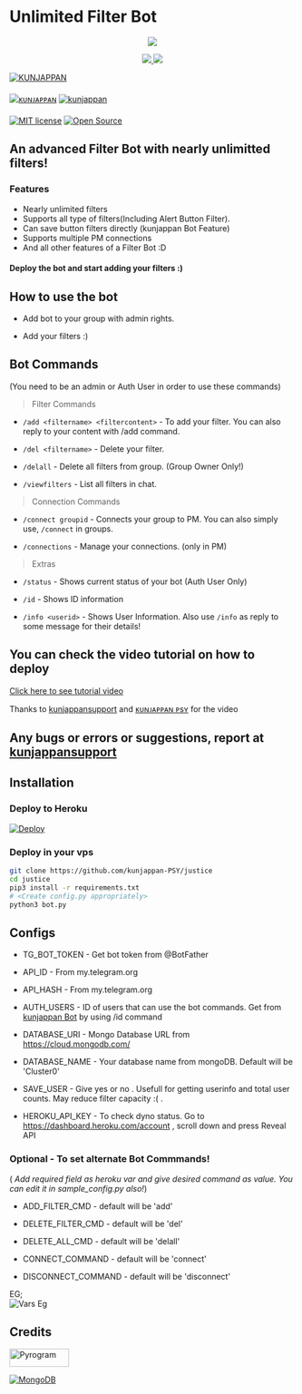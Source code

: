 # Unlimited Filter Bot


<p align="center">
  <a href="https://www.python.org">
    <img src="http://ForTheBadge.com/images/badges/made-with-python.svg">

  </a>
</p>
<p align="center">
  <a href="https://github.com/kunjappan-PSY/justice/stargazers">
    <img src="https://img.shields.io/github/stars/kunjappan-PSY/justice?style=social">

  </a>
  
  <a href="https://github.com/kunjappan-PSY/justice/fork">
    <img src="https://img.shields.io/github/forks/Kunjappan-PSY/justice?label=Fork&style=social">

  </a>  
</p>

[![KUNJAPPAN](https://img.shields.io/badge/kunjappansupportez-Channel-orange?style=for-the-badge&logo=telegram)](https://telegram.dog/kunjappansupportez)  
ㅤㅤㅤㅤㅤㅤㅤ  
[![ᴋᴜɴᴊᴀᴘᴘᴀɴ](https://img.shields.io/badge/kunjappansupport-Support-red?style=flat&logo=telegram)](https://telegram.dog/kunjappansupport)  [![kunjappan](https://img.shields.io/badge/hopepsycho-Website-red?style=flat&logo=CodersRank)](https://github.com/hopepsycho)  
ㅤㅤㅤㅤㅤㅤㅤ  
[![MIT license](https://img.shields.io/badge/License-MIT-blue?style=flat)](https://github.com/Kunjappan-PSY/justice/blob/main/LICENSE)  [![Open Source](https://badges.frapsoft.com/os/v2/open-source.svg?v=103)](https://github.com/Kunjappan-PSY/justice)


## An advanced Filter Bot with nearly unlimitted filters!


### Features
* Nearly unlimited filters
* Supports all type of filters(Including Alert Button Filter).
* Can save button filters directly (kunjappan Bot Feature)
* Supports multiple PM connections
* And all other features of a Filter Bot :D


#### Deploy the bot and start adding your filters :)


## How to use the bot
* Add bot to your group with admin rights.

* Add your filters :)


## Bot Commands

(You need to be an admin or Auth User in order to use these commands)

> Filter Commands
* `/add <filtername> <filtercontent>`  -  To add your filter. You can also reply to your content with /add command.

* `/del <filtername>`  -  Delete your filter.

* `/delall`  -  Delete all filters from group. (Group Owner Only!)

* `/viewfilters`  -  List all filters in chat.

> Connection Commands
* `/connect groupid`  -  Connects your group to PM. You can also simply use, `/connect` in groups.

* `/connections`  -  Manage your connections. (only in PM)

> Extras
* `/status`  -  Shows current status of your bot (Auth User Only)

* `/id`  -  Shows ID information

* `/info <userid>`  -  Shows User Information. Also use `/info` as reply to some message for their details!


## You can check the video tutorial on how to deploy

[Click here to see tutorial video](https://youtu.be/vkkZs6t_DZo)

Thanks to [kunjappansupport](https://telegram.dog/kunjappansupport) and [ᴋᴜɴᴊᴀᴘᴘᴀɴ ᴘsʏ](https://telegram.dog/hopepsycho) for the video


## Any bugs or errors or suggestions, report at [kunjappansupport](https://telegram.dog/kunjappansupport)


## Installation

### Deploy to Heroku
[![Deploy](https://www.herokucdn.com/deploy/button.svg)](https://heroku.com/deploy?template=https://github.com/NOBYSHAJ/justice)

### Deploy in your vps
```sh
git clone https://github.com/kunjappan-PSY/justice
cd justice
pip3 install -r requirements.txt
# <Create config.py appropriately>
python3 bot.py
```


## Configs

* TG_BOT_TOKEN  - Get bot token from @BotFather

* API_ID        - From my.telegram.org 

* API_HASH      - From my.telegram.org 

* AUTH_USERS  - ID of users that can use the bot commands. Get from [kunjappan Bot](https://telegram.dog/kunjappanpachubot) by using /id command

* DATABASE_URI  - Mongo Database URL from https://cloud.mongodb.com/

* DATABASE_NAME  - Your database name from mongoDB. Default will be 'Cluster0'

* SAVE_USER  -  Give yes or no . Usefull for getting userinfo and total user counts. May reduce filter capacity :( .

* HEROKU_API_KEY  -  To check dyno status. Go to https://dashboard.heroku.com/account , scroll down and press Reveal API


### Optional - To set alternate Bot Commmands!
( *Add required field as heroku var and give desired command as value. You can edit it in sample_config.py also!*)

* ADD_FILTER_CMD  -  default will be 'add'

* DELETE_FILTER_CMD  -  default will be 'del'

* DELETE_ALL_CMD  -  default will be 'delall'

* CONNECT_COMMAND  -  default will be 'connect'

* DISCONNECT_COMMAND  -  default will be 'disconnect'

EG;  
![Vars Eg](https://telegra.ph/file/1f956f3491f2f20a9c1ec.jpg)

## Credits

<p align="left">
  <a href="https://github.com/pyrogram/pyrogram">
    <img alt="Pyrogram" src ="https://i.imgur.com/BOgY9ai.png" width="104.75" height="32"/>
  </a>
</p>

<p align="left">
  <a href="https://docs.mongodb.com">
    <img alt="MongoDB" src ="https://img.shields.io/badge/MongoDB-%234ea94b.svg?&style=for-the-badge&logo=mongodb&logoColor=white"/>
  </a>
</p>
